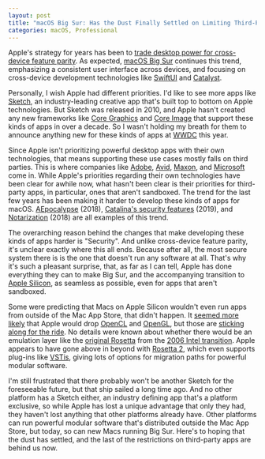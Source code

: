 ```yaml
---
layout: post
title: "macOS Big Sur: Has the Dust Finally Settled on Limiting Third-Party Apps?"
categories: macOS, Professional
---
```


Apple's strategy for years has been to [trade desktop power for cross-device feature parity](https://mjtsai.com/blog/2013/10/23/iwork-13-a-huge-regression/). As expected, [macOS Big Sur](https://www.apple.com/macos/big-sur-preview/) continues this trend, emphasizing a consistent user interface across devices, and focusing on cross-device development technologies like [SwiftUI](https://developer.apple.com/xcode/swiftui/) and [Catalyst](https://developer.apple.com/mac-catalyst/).

Personally, I wish Apple had different priorities. I'd like to see more apps like [Sketch](https://www.sketch.com/), an industry-leading creative app that's built top to bottom on Apple technologies. But Sketch was released in 2010, and Apple hasn't created any new frameworks like [Core Graphics](https://developer.apple.com/documentation/coregraphics) and [Core Image](https://developer.apple.com/documentation/coreimage) that support these kinds of apps in over a decade. So I wasn't holding my breath for them to announce anything new for these kinds of apps at [WWDC](https://developer.apple.com/wwdc20/) this year.

Since Apple isn't prioritizing powerful desktop apps with their own technologies, that means supporting these use cases mostly falls on third parties. This is where companies like [Adobe](https://creativecloud.adobe.com/?promoid=29NMCNT6&mv=other), [Avid](https://www.avid.com/), [Maxon](https://www.maxonlift.com/), and [Microsoft](https://www.microsoft.com/en-us/) come in. While Apple's priorities regarding their own technologies have been clear for awhile now, what hasn't been clear is their priorities for third-party apps, in particular, ones that aren't sandboxed. The trend for the last few years has been making it harder to develop these kinds of apps for macOS. [AEpocalypse](https://www.felix-schwarz.org/blog/2018/08/new-apple-event-apis-in-macos-mojave) (2018), [Catalina's security features](https://mjtsai.com/blog/2019/07/23/annoying-catalina-security-features/) (2019), and [Notarization](https://developer.apple.com/documentation/xcode/notarizing_macos_software_before_distribution) (2018) are all examples of this trend.

The overarching reason behind the changes that make developing these kinds of apps harder is "Security". And unlike cross-device feature parity, it's unclear exactly where this all ends. Because after all, the most secure system there is is the one that doesn't run any software at all. That's why it's such a pleasant surprise, that, as far as I can tell, Apple has done everything they can to make Big Sur, and the accompanying transition to [Apple Silicon](https://www.apple.com/newsroom/2020/06/apple-announces-mac-transition-to-apple-silicon/), as seamless as possible, even for apps that aren't sandboxed.

Some were predicting that Macs on Apple Silicon wouldn't even run apps from outside of the Mac App Store, that didn't happen. It [seemed more likely](https://shapeof.com/archives/2020/6/educated_guesses_about_a_mac_transition_to_arm.html) that Apple would drop [OpenCL](https://en.wikipedia.org/wiki/OpenCL) and [OpenGL](https://en.wikipedia.org/wiki/OpenGL), but those are [sticking along for the ride](https://twitter.com/colincornaby/status/1275153748348682240). No details were known about whether there would be an emulation layer like the [original Rosetta](https://en.wikipedia.org/wiki/Rosetta_%28software%29) from the [2006 Intel transition](https://en.wikipedia.org/wiki/Apple's_transition_to_Intel_processors). Apple appears to have gone above in beyond with [Rosetta 2](https://developer.apple.com/documentation/apple_silicon/about_the_rosetta_translation_environment), which even supports plug-ins like [VSTis](https://en.wikipedia.org/wiki/Virtual_Studio_Technology), giving lots of options for migration paths for powerful modular software.

I'm still frustrated that there probably won't be another Sketch for the foreseeable future, but that ship sailed a long time ago. And no other platform has a Sketch either, an industry defining app that's a platform exclusive, so while Apple has lost a unique advantage that only they had, they haven't lost anything that other platforms already have. Other platforms can run powerful modular software that's distributed outside the Mac App Store, but today, so can new Macs running Big Sur. Here's to hoping that the dust has settled, and the last of the restrictions on third-party apps are behind us now.
